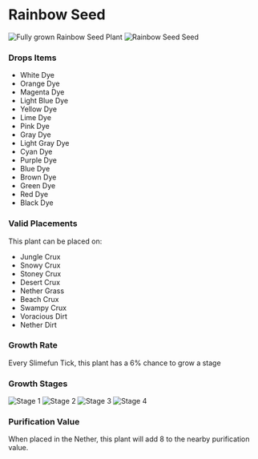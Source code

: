 # Rainbow Seed

![Fully grown Rainbow Seed Plant](https://mc-heads.net/head/d71c02a3972ff608ecedb0dc92722d177ac89f25ba6f632ca38eda01fc4ea03c) ![Rainbow Seed Seed](https://mc-heads.net/head/22be7169884ad820acaed7a717679cd0d91dcd3d6c1db81e6ac28a2bcd3534a0)

### Drops Items

- White Dye
- Orange Dye
- Magenta Dye
- Light Blue Dye
- Yellow Dye
- Lime Dye
- Pink Dye
- Gray Dye
- Light Gray Dye
- Cyan Dye
- Purple Dye
- Blue Dye
- Brown Dye
- Green Dye
- Red Dye
- Black Dye


### Valid Placements

This plant can be placed on:

- Jungle Crux
- Snowy Crux
- Stoney Crux
- Desert Crux
- Nether Grass
- Beach Crux
- Swampy Crux
- Voracious Dirt
- Nether Dirt


### Growth Rate

Every Slimefun Tick, this plant has a 6% chance to grow a stage

### Growth Stages

![Stage 1](https://mc-heads.net/head/c2c2148da3ee74b17f9938937aed04de8d862ebff52e91b20421280ac27e0caf) ![Stage 2](https://mc-heads.net/head/476a7207882265e290f420704b8e5f9409ed3b0e03c0ea3173cb212d78a9d247) ![Stage 3](https://mc-heads.net/head/8c04d5270cd260da455363cc0eeec3901bec8ef9f1d1f25200c681cc2e796d56) ![Stage 4](https://mc-heads.net/head/521167044ffdc9127c0399a4daf74d0a59889804425042369258a9bcbd80dba7)

### Purification Value

When placed in the Nether, this plant will add 8 to the nearby purification value.